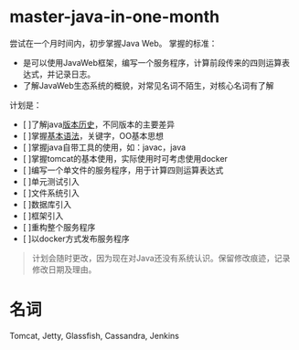 # master-java-in-one-month

尝试在一个月时间内，初步掌握Java Web。
掌握的标准：
- 是可以使用JavaWeb框架，编写一个服务程序，计算前段传来的四则运算表达式，并记录日志。
- 了解JavaWeb生态系统的概貌，对常见名词不陌生，对核心名词有了解

计划是：
- [ ]了解java[版本历史](./history.md)，不同版本的主要差异
- [ ]掌握[基本语法](./basic.md)，关键字，OO基本思想
- [ ]掌握java自带工具的使用，如：javac，java
- [ ]掌握tomcat的基本使用，实际使用时可考虑使用docker
- [ ]编写一个单文件的服务程序，用于计算四则运算表达式
- [ ]单元测试引入
- [ ]文件系统引入
- [ ]数据库引入 
- [ ]框架引入
- [ ]重构整个服务程序
- [ ]以docker方式发布服务程序


> 计划会随时更改，因为现在对Java还没有系统认识。保留修改痕迹，记录修改日期及理由。

# 名词

Tomcat, Jetty, Glassfish, Cassandra, Jenkins
